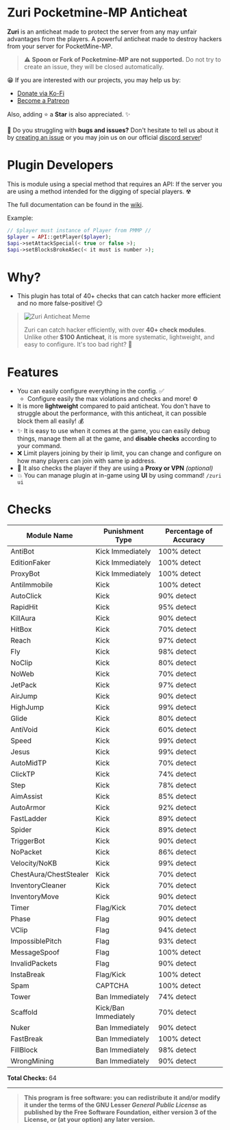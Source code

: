 # Zuri Pocketmine-MP Anticheat
**Zuri** is an anticheat made to protect the server from any may unfair advantages from the players. A powerful anticheat made to destroy hackers from your server for PocketMine-MP.

> ⚠️ **Spoon or Fork of Pocketmine-MP are not supported.** Do not try to create an issue, they will be closed automatically.

😁 If you are interested with our projects, you may help us by:
- [Donate via Ko-Fi](https://ko-fi.com/xqwtxon)
- [Become a Patreon](https://patreon.com/xwertxy)

Also, adding :star: a **Star** is also appreciated. ✨

🤔 Do you struggling with **bugs and issues?** Don't hesitate to tell us about it by [creating an issue](https://github.com/ReinfyTeam/Zuri-Rewrite/issues) or you may join us on our official [discord server](https://discord.com/invite/7u7qKsvSxg)!

# Plugin Developers
This is module using a special method that requires an API: If the server you are using a method intended for the digging of special players. ☢

The full documentation can be found in the [wiki](https://github.com/ReinfyTeam/Zuri-Rewrite/wiki).

Example:
```php
// $player must instance of Player from PMMP //
$player = API::getPlayer($player);
$api->setAttackSpecial(< true or false >);
$api->setBlocksBrokeASec(< it must is number >);
```

# Why?
- This plugin has total of 40+ checks that can catch hacker more efficient and no more false-positive! 😏

> ![Zuri Anticheat Meme](https://github.com/ReinfyTeam/Zuri-Rewrite/assets/143252455/223ce4ad-8dbe-4f87-9900-3af95135afe3)
>
> Zuri can catch hacker efficiently, with over **40+ check modules**. Unlike other **$100 Anticheat**, it is more systematic, lightweight, and easy to configure. It's too bad right? 🤦

# Features
- You can easily configure everything in the config. ✅
  - Configure easily the max violations and checks and more! ⚙️
- It is more **lightweight** compared to paid anticheat. You don't have to struggle about the performance, with this anticheat, it can possible block them all easily! 💰
- ✨ It is easy to use when it comes at the game, you can easily debug things, manage them all at the game, and **disable checks** according to your command. 
- ❌ Limit players joining by their ip limit, you can change and configure on how many players can join with same ip address.
- 🌟 It also checks the player if they are using a **Proxy or VPN** *(optional)*
- 💥 You can manage plugin at in-game using **UI** by using command! `/zuri ui`
# Checks
| **Module Name**             | **Punishment Type**  | **Percentage of Accuracy** |
|-----------------------------|----------------------|----------------------------|
| AntiBot                       | Kick Immediately   | 100% detect                |
| EditionFaker                 | Kick Immediately   | 100% detect                |
| ProxyBot                 | Kick Immediately   | 100% detect                |
| AntiImmobile                   | Kick                 | 100% detect                |
| AutoClick                   | Kick                 | 90% detect                |
| RapidHit                    | Kick                 | 95% detect                |
| KillAura                    | Kick                 | 90% detect                |
| HitBox                      | Kick                 | 70% detect                |
| Reach                       | Kick                 | 97% detect                 |
| Fly                         | Kick                 | 98% detect                |
| NoClip                      | Kick                 | 80% detect                |
| NoWeb                       | Kick                 | 70% detect                |
| JetPack                     | Kick                 | 97% detect                |
| AirJump                     | Kick                 | 90% detect                |
| HighJump                    | Kick                 | 99% detect                |
| Glide                       | Kick                 | 80% detect                |
| AntiVoid                    | Kick                 | 60% detect                 |
| Speed                       | Kick                 | 99% detect                 |
| Jesus                       | Kick                 | 99% detect                 |
| AutoMidTP                   | Kick                 | 70% detect                |
| ClickTP                     | Kick                 | 74% detect                |
| Step                        | Kick                 | 78% detect                |
| AimAssist                   | Kick                 | 85% detect                 |
| AutoArmor                   | Kick                 | 92% detect                 |
| FastLadder                  | Kick                 | 89% detect                 |
| Spider                      | Kick                 | 89% detect                 |
| TriggerBot                  | Kick                 | 90% detect                |
| NoPacket                    | Kick                 | 86% detect                |
| Velocity/NoKB               | Kick                 | 99% detect                |
| ChestAura/ChestStealer      | Kick                 | 70% detect                |
| InventoryCleaner            | Kick                 | 70% detect                |
| InventoryMove               | Kick                 | 90% detect                |
| Timer                       | Flag/Kick            | 70% detect                |
| Phase                       | Flag                 | 90% detect                |
| VClip                       | Flag                 | 94% detect                |
| ImpossiblePitch                       | Flag                 | 93% detect                |
| MessageSpoof                       | Flag                 | 100% detect                |
| InvalidPackets                       | Flag                 | 90% detect                |
| InstaBreak                  | Flag/Kick            | 100% detect                |
| Spam                        | CAPTCHA              | 100% detect                |
| Tower                       | Ban Immediately      | 74% detect                |
| Scaffold                    | Kick/Ban Immediately | 70% detect                |
| Nuker                       | Ban Immediately      | 90% detect                |
| FastBreak                       | Ban Immediately      | 100% detect                |
| FillBlock                       | Ban Immediately      | 98% detect                |
| WrongMining                       | Ban Immediately      | 90% detect                |

**Total Checks:** 64

<hr>


> **This program is free software: you can redistribute it and/or modify it under the terms of the GNU Lesser *General Public License* as published by the __Free Software Foundation__, either version 3 of the License, or (at your option) any later version.**
